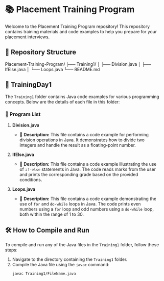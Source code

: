 # 📚 Placement Training Program

Welcome to the Placement Training Program repository! This repository contains training materials and code examples to help you prepare for your placement interviews.

## 📂 Repository Structure

Placement-Training-Program/
├── Training1/
│ ├── Division.java
│ ├── IfElse.java
│ └── Loops.java
└── README.md


## 📁 TrainingDay1

The `Training1` folder contains Java code examples for various programming concepts. Below are the details of each file in this folder:

### 📜 Program List

1. **Division.java**
   - 📌 **Description:** This file contains a code example for performing division operations in Java. It demonstrates how to divide two integers and handle the result as a floating-point number.

2. **IfElse.java**
   - 📌 **Description:** This file contains a code example illustrating the use of `if-else` statements in Java. The code reads marks from the user and prints the corresponding grade based on the provided conditions.

3. **Loops.java**
   - 📌 **Description:** This file contains a code example demonstrating the use of `for` and `do-while` loops in Java. The code prints even numbers using a `for` loop and odd numbers using a `do-while` loop, both within the range of 1 to 30.

## 🛠️ How to Compile and Run

To compile and run any of the Java files in the `Training1` folder, follow these steps:

1. Navigate to the directory containing the `Training1` folder.
2. Compile the Java file using the `javac` command:
   ```sh
   javac Training1/FileName.java
